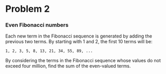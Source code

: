 # Problem 2

### Even Fibonacci numbers

Each new term in the Fibonacci sequence is generated by adding the previous two terms. By starting with 1 and 2, the first 10 terms will be:

```
1, 2, 3, 5, 8, 13, 21, 34, 55, 89, ... 
```

By considering the terms in the Fibonacci sequence whose values do not exceed four million, find the sum of the even-valued terms.